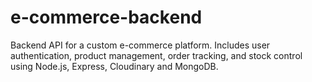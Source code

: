 # e-commerce-backend
Backend API for a custom e-commerce platform. Includes user authentication, product management, order tracking, and stock control using Node.js, Express, Cloudinary and MongoDB.
